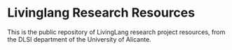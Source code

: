 # Livinglang Research Resources

This is the public repository of LivingLang research project resources, from the DLSI department of the University of Alicante.
